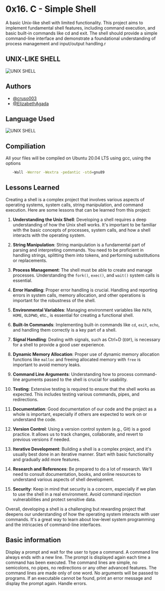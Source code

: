 # 0x16. C - Simple Shell

A basic Unix-like shell with limited functionality. This project aims to implement fundamental shell features, including command execution, and basic built-in commands like cd and exit. The shell should provide a simple command-line interface and demonstrate a foundational understanding of process management and input/output handling.r

## UNIX-LIKE SHELL

![UNIX SHELL](https://fiverr-res.cloudinary.com/images/t_main1,q_auto,f_auto,q_auto,f_auto/gigs/3582305/original/shellProgramming/write-linux-or-unix-shell-scripts-bash.jpg)

## Authors

- [@cruso003](https://github.com/cruso003/)
- [@ElizabethAgada](https://github.com/ElizabethAgada)

## Language Used

![UNIX SHELL](https://www.techbaz.org/Course/img/c-logo.png)

## Compiliation

All your files will be compiled on Ubuntu 20.04 LTS using gcc, using the options

```bash
   -Wall -Werror -Wextra -pedantic -std=gnu89
```

## Lessons Learned

Creating a shell is a complex project that involves various aspects of operating systems, system calls, string manipulation, and command execution. Here are some lessons that can be learned from this project:

1. **Understanding the Unix Shell**: Developing a shell requires a deep understanding of how the Unix shell works. It's important to be familiar with the basic concepts of processes, system calls, and how a shell interacts with the operating system.

2. **String Manipulation**: String manipulation is a fundamental part of parsing and interpreting commands. You need to be proficient in handling strings, splitting them into tokens, and performing substitutions or replacements.

3. **Process Management**: The shell must be able to create and manage processes. Understanding the `fork()`, `exec()`, and `wait()` system calls is essential.

4. **Error Handling**: Proper error handling is crucial. Handling and reporting errors in system calls, memory allocation, and other operations is important for the robustness of the shell.

5. **Environmental Variables**: Managing environment variables like `PATH`, `HOME`, `OLDPWD`, etc., is essential for creating a functional shell.

6. **Built-In Commands**: Implementing built-in commands like `cd`, `exit`, `echo`, and handling them correctly is a key part of a shell.

7. **Signal Handling**: Dealing with signals, such as Ctrl+D (`EOF`), is necessary for a shell to provide a good user experience.

8. **Dynamic Memory Allocation**: Proper use of dynamic memory allocation functions like `malloc` and freeing allocated memory with `free` is important to avoid memory leaks.

9. **Command Line Arguments**: Understanding how to process command-line arguments passed to the shell is crucial for usability.

10. **Testing**: Extensive testing is required to ensure that the shell works as expected. This includes testing various commands, pipes, and redirections.

11. **Documentation**: Good documentation of our code and the project as a whole is important, especially if others are expected to work on or understand the code.

12. **Version Control**: Using a version control system (e.g., Git) is a good practice. It allows us to track changes, collaborate, and revert to previous versions if needed.

13. **Iterative Development**: Building a shell is a complex project, and it's usually best done in an iterative manner. Start with basic functionality and gradually add more features.

14. **Research and References**: Be prepared to do a lot of research. We'll need to consult documentation, books, and online resources to understand various aspects of shell development.

15. **Security**: Keep in mind that security is a concern, especially if we plan to use the shell in a real environment. Avoid command injection vulnerabilities and protect sensitive data.

Overall, developing a shell is a challenging but rewarding project that deepens our understanding of how the operating system interacts with user commands. It's a great way to learn about low-level system programming and the intricacies of command-line interfaces.

## Basic information

Display a prompt and wait for the user to type a command. A command line always ends with a new line.
The prompt is displayed again each time a command has been executed.
The command lines are simple, no semicolons, no pipes, no redirections or any other advanced features.
The command lines are made only of one word. No arguments will be passed to programs.
If an executable cannot be found, print an error message and display the prompt again.
Handle errors.
